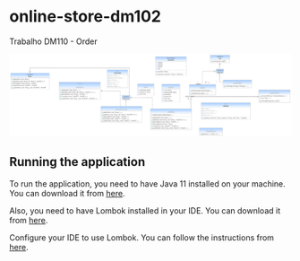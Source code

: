 # online-store-dm102
Trabalho DM110 - Order

<img alt="Online Store UML" src="/docs/trabalho-dm110-uml.png">

## Running the application

To run the application, you need to have Java 11 installed on your machine. You can download it from [here](https://www.oracle.com/java/technologies/javase-downloads.html).

Also, you need to have Lombok installed in your IDE. You can download it from [here](https://projectlombok.org/download).

Configure your IDE to use Lombok. You can follow the instructions from [here](https://projectlombok.org/setup).
